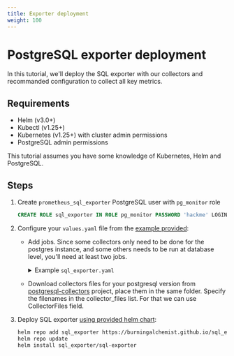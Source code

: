 ```yaml
---
title: Exporter deployment
weight: 100
---
```


# PostgreSQL exporter deployment

In this tutorial, we'll deploy the SQL exporter with our collectors and recommanded configuration to collect all key metrics.

## Requirements

- Helm (v3.0+)
- Kubectl (v1.25+)
- Kubernetes (v1.25+) with cluster admin permissions
- PostgreSQL admin permissions

This tutorial assumes you have some knowledge of Kubernetes, Helm and PostgreSQL.

## Steps

1. Create `prometheus_sql_exporter` PostgreSQL user with `pg_monitor` role

    ```sql
    CREATE ROLE sql_exporter IN ROLE pg_monitor PASSWORD 'hackme' LOGIN; -- You may use a better password
    ```

1. Configure your `values.yaml` file from the [example provided](https://github.com/burningalchemist/sql_exporter/blob/master/helm/values.yaml):
    - Add jobs. Since some collectors only need to be done for the postgres instance, and some others needs to be run at database level, you'll need at least two jobs.

      <details>
      <summary>Example <code>sql_exporter.yaml</code></summary>

        ```yaml
        jobs:
          - job_name: pg-instance-collectors
            collectors:
                - postgres_15_instance_pg_current
                - postgres_15_instance_pg_database
                - postgres_15_instance_pg_replication
                - postgres_15_instance_pg_settings
                - postgres_15_instance_pg_stat_activity
                - postgres_15_instance_pg_stat_bgwriter
            static_configs:
                - targets:
                    pg1: 'pg://sql_exporter:${PASSWORD}@127.0.0.1:25432/postgres'
          - job_name: pg-database-collectors-pg1
            collectors:
                - postgres_15_database_pg_locks
                - postgres_15_database_pg_stat_database
                - postgres_15_database_pg_stat_progress_vacuum
                - postgres_15_database_pg_stat_user_indexes
                - postgres_15_database_pg_stat_user_tables
                - postgres_15_database_pg_statio_user_tables
            static_configs:
                - targets:
                    db1: 'pg://sql_exporter:${PASSWORD}@127.0.0.1:25432/db1'
                    db2: 'pg://sql_exporter:${PASSWORD}@127.0.0.1:25432/db2'

        collector_files:
          - "*.collector.yaml"
        ```

      </details>
    - Download collectors files for your postgresql version from [postgresql-collectors](https://github.com/qonto/postgresql-collectors) project, place them in the same folder. Specify the filenames in the collector_files list. For that we can use CollectorFiles field.

1. Deploy SQL exporter [using provided helm chart](https://github.com/burningalchemist/sql_exporter/tree/master/helm):

    ```bash
    helm repo add sql_exporter https://burningalchemist.github.io/sql_exporter/
    helm repo update
    helm install sql_exporter/sql-exporter
    ```
